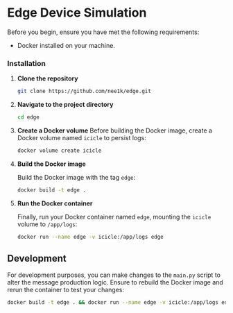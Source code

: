 # Edge Device Simulation

Before you begin, ensure you have met the following requirements:
- Docker installed on your machine.

### Installation

1. **Clone the repository**
    ```bash
    git clone https://github.com/nee1k/edge.git
    ```

2. **Navigate to the project directory**
    ```bash
    cd edge
    ```

3. **Create a Docker volume**
    Before building the Docker image, create a Docker volume named `icicle` to persist logs:

    ```bash
    docker volume create icicle
    ```

4. **Build the Docker image**

    Build the Docker image with the tag `edge`:

    ```bash
    docker build -t edge .
    ```

5. **Run the Docker container**

    Finally, run your Docker container named `edge`, mounting the `icicle` volume to `/app/logs`:

    ```bash
    docker run --name edge -v icicle:/app/logs edge
    ```

## Development

For development purposes, you can make changes to the `main.py` script to alter the message production logic. Ensure to rebuild the Docker image and rerun the container to test your changes:

```bash
docker build -t edge . && docker run --name edge -v icicle:/app/logs edge
```